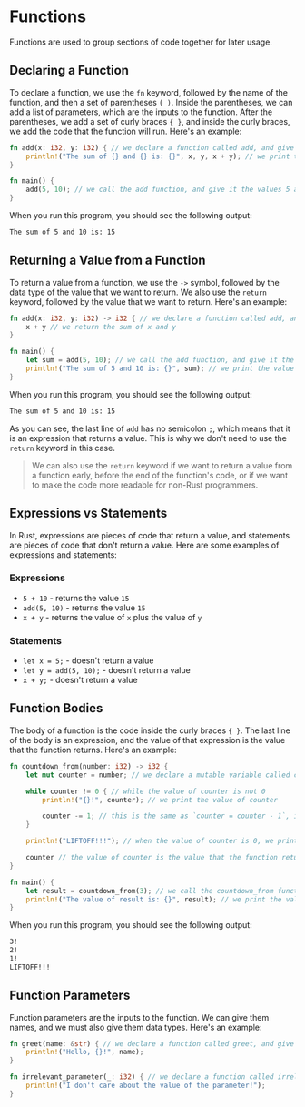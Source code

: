 # Functions
Functions are used to group sections of code together for later usage.
## Declaring a Function
To declare a function, we use the `fn` keyword, followed by the name of the function, and then a set of parentheses `( )`. Inside the parentheses, we can add a list of parameters, which are the inputs to the function. After the parentheses, we add a set of curly braces `{ }`, and inside the curly braces, we add the code that the function will run. Here's an example:
```rust
fn add(x: i32, y: i32) { // we declare a function called add, and give it two parameters, x and y
    println!("The sum of {} and {} is: {}", x, y, x + y); // we print the sum of x and y
}

fn main() {
    add(5, 10); // we call the add function, and give it the values 5 and 10
}
```
When you run this program, you should see the following output:
```sh
The sum of 5 and 10 is: 15
```
## Returning a Value from a Function
To return a value from a function, we use the `->` symbol, followed by the data type of the value that we want to return. We also use the `return` keyword, followed by the value that we want to return. Here's an example:
```rust
fn add(x: i32, y: i32) -> i32 { // we declare a function called add, and give it two parameters, x and y, and tell it to return a 32-bit signed integer
    x + y // we return the sum of x and y
}

fn main() {
    let sum = add(5, 10); // we call the add function, and give it the values 5 and 10, and store the result in a variable called sum
    println!("The sum of 5 and 10 is: {}", sum); // we print the value of sum
}
```
When you run this program, you should see the following output:
```sh
The sum of 5 and 10 is: 15
```
As you can see, the last line of `add` has no semicolon `;`, which means that it is an expression that returns a value. This is why we don't need to use the `return` keyword in this case.
> We can also use the `return` keyword if we want to return a value from a function early, before the end of the function's code, or if we want to make the code more readable for non-Rust programmers.
## Expressions vs Statements
In Rust, expressions are pieces of code that return a value, and statements are pieces of code that don't return a value. Here are some examples of expressions and statements:
### Expressions
- `5 + 10` - returns the value `15`
- `add(5, 10)` - returns the value `15`
- `x + y` - returns the value of `x` plus the value of `y`
### Statements
- `let x = 5;` - doesn't return a value
- `let y = add(5, 10);` - doesn't return a value
- `x + y;` - doesn't return a value
## Function Bodies
The body of a function is the code inside the curly braces `{ }`. The last line of the body is an expression, and the value of that expression is the value that the function returns. Here's an example:
```rust
fn countdown_from(number: i32) -> i32 {
    let mut counter = number; // we declare a mutable variable called counter, and give it the value of number

    while counter != 0 { // while the value of counter is not 0
        println!("{}!", counter); // we print the value of counter

        counter -= 1; // this is the same as `counter = counter - 1`, it subtracts 1 from the value of counter
    }

    println!("LIFTOFF!!!"); // when the value of counter is 0, we print this message

    counter // the value of counter is the value that the function returns
}

fn main() {
    let result = countdown_from(3); // we call the countdown_from function, and give it the value 3, and store the result in a variable called result
    println!("The value of result is: {}", result); // we print the value of result
}
```
When you run this program, you should see the following output:
```sh
3!
2!
1!
LIFTOFF!!!
```
## Function Parameters
Function parameters are the inputs to the function. We can give them names, and we must also give them data types. Here's an example:
```rust
fn greet(name: &str) { // we declare a function called greet, and give it a parameter called name, which is a reference to a string slice
    println!("Hello, {}!", name);
}

fn irrelevant_parameter(_: i32) { // we declare a function called irrelevant_parameter, and give it a parameter called _, which means that we don't care about the value of the parameter
    println!("I don't care about the value of the parameter!");
}
```
